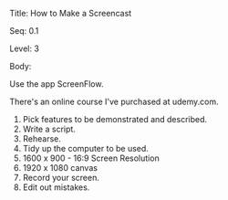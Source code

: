Title:  How to Make a Screencast

Seq:    0.1

Level:  3

Body:

Use the app ScreenFlow. 

There's an online course I've purchased at udemy.com.

1. Pick features to be demonstrated and described. 
2. Write a script. 
3. Rehearse. 
4. Tidy up the computer to be used. 
5. 1600 x 900 - 16:9 Screen Resolution
6. 1920 x 1080 canvas
7. Record your screen. 
8. Edit out mistakes.
